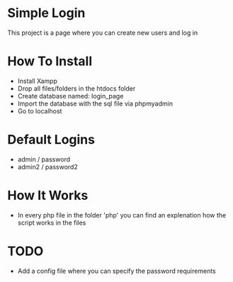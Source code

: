 # Simple Login
This project is a page where you can create new users and log in

# How To Install
- Install Xampp
- Drop all files/folders in the htdocs folder
- Create database named: login_page
- Import the database with the sql file via phpmyadmin
- Go to localhost

# Default Logins
- admin / password
- admin2 / password2

# How It Works
- In every php file in the folder 'php' you can find an explenation how the script works in the files

# TODO
- Add a config file where you can specify the password requirements

